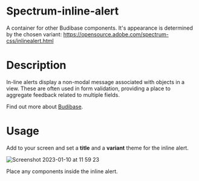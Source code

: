 # Spectrum-inline-alert
A container for other Budibase components. It's appearance is determined by the chosen variant: https://opensource.adobe.com/spectrum-css/inlinealert.html

# Description
In-line alerts display a non-modal message associated with objects in a view. These are often used in form validation, providing a place to aggregate feedback related to multiple fields.

Find out more about [Budibase](https://github.com/Budibase/budibase).

# Usage
Add to your screen and set a **title** and a **variant** theme for the inline alert. 

![Screenshot 2023-01-10 at 11 59 23](https://user-images.githubusercontent.com/101575380/211546075-3bd3b079-7418-4a82-92f1-ef09850799f6.png)

Place any components inside the inline alert.
